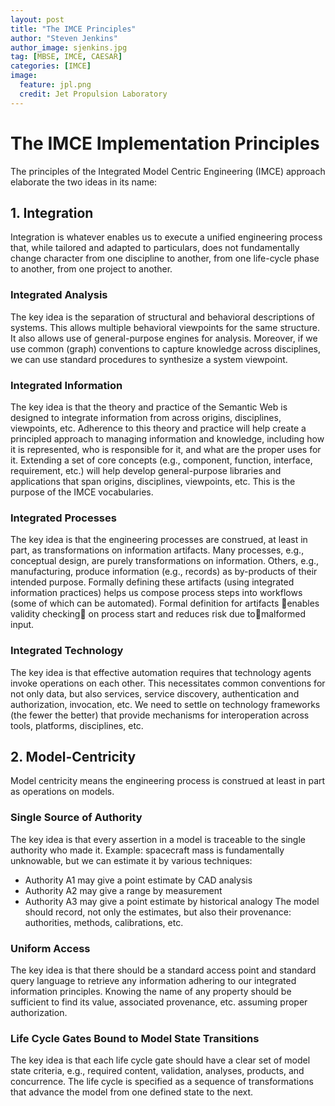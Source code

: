 ```yaml
---
layout: post
title: "The IMCE Principles"
author: "Steven Jenkins"
author_image: sjenkins.jpg
tag: [MBSE, IMCE, CAESAR]
categories: [IMCE]
image:
  feature: jpl.png
  credit: Jet Propulsion Laboratory
---
```


# The IMCE Implementation Principles

The principles of the Integrated Model Centric Engineering (IMCE) approach elaborate the two ideas in its name:

## 1. Integration

Integration is whatever enables us to execute a unified engineering process that, while tailored and adapted to particulars, does not fundamentally change character from one discipline to another, from one life-cycle phase to another, from one project to another. 

### Integrated Analysis

The key idea is the separation of structural and behavioral descriptions of systems. This allows multiple behavioral viewpoints for the same structure. It also allows use of general-purpose engines for analysis. Moreover, if we use common (graph) conventions to capture knowledge across disciplines, we can use standard procedures to synthesize a system viewpoint.

### Integrated Information

The key idea is that the theory and practice of the Semantic Web is designed to integrate information from across origins, disciplines, viewpoints, etc. Adherence to this theory and practice will help create a principled approach to managing information and knowledge, including how it is represented, who is responsible for it, and what are the proper uses for it. Extending a set of core concepts (e.g., component, function, interface, requirement, etc.) will help develop general-purpose libraries and applications that span origins, disciplines, viewpoints, etc. This is the purpose of the IMCE vocabularies.

### Integrated Processes

The key idea is that the engineering processes are construed, at least in part, as transformations on information artifacts. Many processes, e.g., conceptual design, are purely transformations on information. Others, e.g., manufacturing, produce information (e.g., records) as by-products of their intended purpose. Formally defining these artifacts (using integrated information practices) helps us compose process steps into workflows (some of which can be automated). Formal definition for artifacts enables validity checking on process start and reduces risk due tomalformed input.

### Integrated Technology

The key idea is that effective automation requires that technology agents invoke operations on each other. This necessitates common conventions for not only data, but also services, service discovery, authentication and authorization, invocation, etc. We need to settle on technology frameworks (the fewer the better) that provide mechanisms for interoperation across tools, platforms, disciplines, etc.

## 2. Model-Centricity

Model centricity means the engineering process is construed at least in part as operations on models.

### Single Source of Authority

The key idea is that every assertion in a model is traceable to the single authority who made it. Example: spacecraft mass is fundamentally unknowable, but we can estimate it by various techniques:
- Authority A1 may give a point estimate by CAD analysis
- Authority A2 may give a range by measurement
- Authority A3 may give a point estimate by historical analogy
The model should record, not only the estimates, but also their provenance: authorities, methods, calibrations, etc.

### Uniform Access

The key idea is that there should be a standard access point and standard query language to retrieve any information adhering to our integrated information principles. Knowing the name of any property should be sufficient to find its value, associated provenance, etc.
assuming proper authorization.

### Life Cycle Gates Bound to Model State Transitions

The key idea is that each life cycle gate should have a clear set of model state criteria, e.g., required content, validation, analyses, products, and concurrence. The life cycle is specified as a sequence of transformations that advance the model from one defined state to the next.
